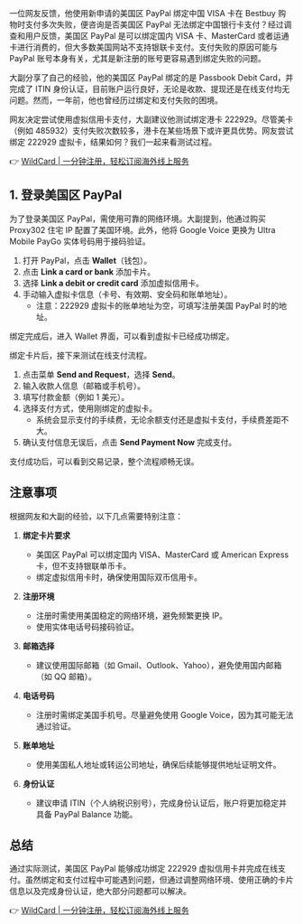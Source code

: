 一位网友反馈，他使用新申请的美国区 PayPal 绑定中国 VISA 卡在 Bestbuy 购物时支付多次失败，便咨询是否美国区 PayPal 无法绑定中国银行卡支付？经过调查和用户反馈，美国区 PayPal 是可以绑定国内 VISA 卡、MasterCard 或者运通卡进行消费的，但大多数美国网站不支持银联卡支付。支付失败的原因可能与 PayPal 账号本身有关，尤其是新注册的账号更容易遇到绑定失败的问题。

大副分享了自己的经验，他的美国区 PayPal 绑定的是 Passbook Debit Card，并完成了 ITIN 身份认证，目前账户运行良好，无论是收款、提现还是在线支付均无问题。然而，一年前，他也曾经历过绑定和支付失败的困境。

网友决定尝试使用虚拟信用卡支付，大副建议他测试绑定港卡 222929。尽管美卡（例如 485932）支付失败次数较多，港卡在某些场景下或许更具优势。网友尝试绑定 222929 虚拟卡，结果如何？我们一起来看测试过程。

👉 [WildCard | 一分钟注册，轻松订阅海外线上服务](https://bit.ly/bewildcard)

## 1. 登录美国区 PayPal

为了登录美国区 PayPal，需使用可靠的网络环境。大副提到，他通过购买 Proxy302 住宅 IP 配置了美国环境。此外，他将 Google Voice 更换为 Ultra Mobile PayGo 实体号码用于接码验证。

1. 打开 PayPal，点击 **Wallet**（钱包）。
2. 点击 **Link a card or bank** 添加卡片。
3. 选择 **Link a debit or credit card** 添加虚拟信用卡。
4. 手动输入虚拟卡信息（卡号、有效期、安全码和账单地址）。
   - 注意：222929 虚拟卡的账单地址为空，可填写注册美国 PayPal 时的地址。

绑定完成后，进入 Wallet 界面，可以看到虚拟卡已经成功绑定。

绑定卡片后，接下来测试在线支付流程。

1. 点击菜单 **Send and Request**，选择 **Send**。
2. 输入收款人信息（邮箱或手机号）。
3. 填写付款金额（例如 1 美元）。
4. 选择支付方式，使用刚绑定的虚拟卡。
   - 系统会显示支付的手续费，无论余额支付还是虚拟卡支付，手续费差距不大。
5. 确认支付信息无误后，点击 **Send Payment Now** 完成支付。

支付成功后，可以看到交易记录，整个流程顺畅无误。

## 注意事项

根据网友和大副的经验，以下几点需要特别注意：

1. **绑定卡片要求**
   - 美国区 PayPal 可以绑定国内 VISA、MasterCard 或 American Express 卡，但不支持银联单币卡。
   - 绑定虚拟信用卡时，确保使用国际双币信用卡。

2. **注册环境**
   - 注册时需使用美国稳定的网络环境，避免频繁更换 IP。
   - 使用实体电话号码接码验证。

3. **邮箱选择**
   - 建议使用国际邮箱（如 Gmail、Outlook、Yahoo），避免使用国内邮箱（如 QQ 邮箱）。

4. **电话号码**
   - 注册时需绑定美国手机号。尽量避免使用 Google Voice，因为其可能无法通过验证。

5. **账单地址**
   - 使用美国私人地址或转运公司地址，确保后续能够提供地址证明文件。

6. **身份认证**
   - 建议申请 ITIN（个人纳税识别号），完成身份认证后，账户将更加稳定并具备 PayPal Balance 功能。

## 总结

通过实际测试，美国区 PayPal 能够成功绑定 222929 虚拟信用卡并完成在线支付。虽然绑定和支付过程中可能遇到问题，但通过调整网络环境、使用正确的卡片信息以及完成身份认证，绝大部分问题都可以解决。

👉 [WildCard | 一分钟注册，轻松订阅海外线上服务](https://bit.ly/bewildcard)